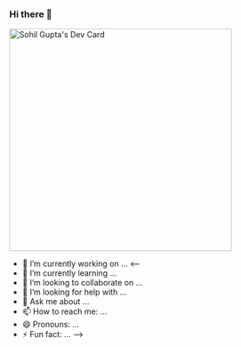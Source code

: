 ### Hi there 👋
<a href="https://app.daily.dev/sohilgupta123"><img src="https://api.daily.dev/devcards/4055b2f8b0e8494db4c4e90248ee068f.png?r=eaz" width="400" alt="Sohil Gupta's Dev Card"/></a>

- 🔭 I’m currently working on ...
<--
- 🌱 I’m currently learning ...
- 👯 I’m looking to collaborate on ...
- 🤔 I’m looking for help with ...
- 💬 Ask me about ...
- 📫 How to reach me: ...
- 😄 Pronouns: ...
- ⚡ Fun fact: ...
-->
